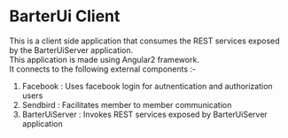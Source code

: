 # BarterUi Client

This is a client side application that consumes the REST services exposed by the BarterUiServer application.
<br>
This application is made using Angular2 framework.
<br>
It connects to the following external components :-
<br>
1. Facebook : Uses facebook login for autnentication and authorization users
2. Sendbird : Facilitates member to member communication
3. BarterUiServer : Invokes REST services exposed by BarterUiServer application
